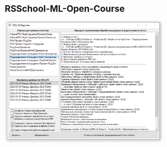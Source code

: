 # RSSchool-ML-Open-Course

![Main form](https://github.com/DIVIGL1/DES.LM.Reports/blob/main/DES.LM.ReporterMainForm.png)
